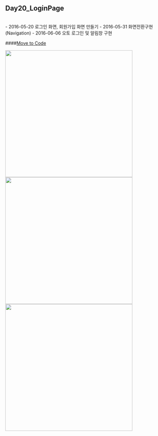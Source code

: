 Day20_LoginPage
--
<br>
- 2016-05-20 로그인 화면, 회원가입 화면 만들기
- 2016-05-31 화면전환구현(Navigation)
- 2016-06-06 오토 로그인 및 알림창 구현

####[Move to Code](https://github.com/MijeongJeon/FAST-CAMPUS_iOS-SCHOOL/tree/master/Project/Day20_LoginPage/LoginPage)
<br>

<img src="https://github.com/MijeongJeon/FAST-CAMPUS_iOS-SCHOOL/blob/master/Homework/Images/Day20_LoginPage1.png?" width="400px" />

<img src="https://github.com/MijeongJeon/FAST-CAMPUS_iOS-SCHOOL/blob/master/Homework/Images/Day20_LoginPage2.png?" width="400px" />

<img src="https://github.com/MijeongJeon/FAST-CAMPUS_iOS-SCHOOL/blob/master/Homework/Images/Day20_LoginPage3.png?" width="400px" />